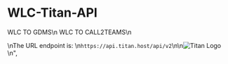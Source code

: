 # WLC-Titan-API
WLC TO GDMS\n
WLC TO CALL2TEAMS\n


  \nThe URL endpoint is:  \n`https://api.titan.host/api/v2`\n\n![Titan Logo](https://docs.titan.host/Graphic01_WhiteBG_PNG.png)\n",
